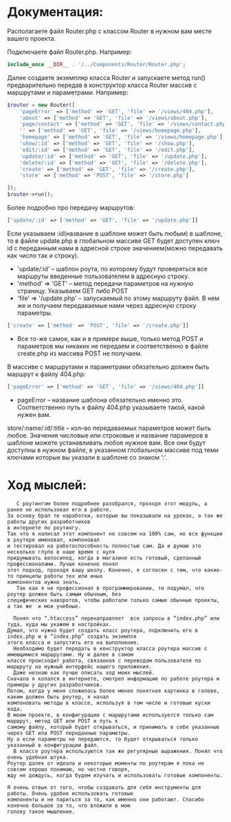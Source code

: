 # Документация:
Располагаете файл Router.php с классом Router в нужном вам месте вашего проекта.

Подключаете файл Router.php. Например:
```php
include_once __DIR__ . '/../Components/Router/Router.php';
```

Далее создаете экземпляр класса Router и запускаете метод run() предварительно передав в конструктор класса Router массив с маршрутами и параметрами. Например:
```php
$router = new Router([
    'pageError' => ['method' => 'GET', 'file' => '/views/404.php'],
    'about' => ['method' => 'GET', 'file' => '/views/about.php'],
    'page/contact' => ['method' => 'GET', 'file' => '/views/contact.php'],
    '' => ['method' => 'GET', 'file' => '/views/homepage.php'],
    'homepage' => ['method' => 'GET', 'file' => '/views/homepage.php'],
    'show/:id' => ['method' => 'GET', 'file' => '/show.php'],
    'edit/:id' => ['method' => 'GET', 'file' => '/edit.php'],
    'update/:id' => ['method' => 'GET', 'file' => '/update.php'],
    'delete/:id' => ['method' => 'GET', 'file' => '/delete.php'],
    'create' => ['method' => 'GET', 'file' => '/create.php'],
    'store' => ['method' => 'POST', 'file' => '/store.php']

]);
$router->run();
```

Более подробно про передачу маршрутов:
```php
['update/:id' => ['method' => 'GET', 'file' => '/update.php']] 
```
Если указываем :id(название в шаблоне может быть любым) в шаблоне, то в файле update.php  в глобальном массиве GET будет доступен ключ id с переданным нами в адресной строке значением(можно передавать как число так и строку).
  + 'update/:id' – шаблон роута, по которому будут проверяться все маршруты введенные пользователем в адресную строку.
  + 'method' => 'GET' – метод передачи параметров на нужную страницу. Указываем GET либо POST
  + 'file' => '/update.php' – запускаемый по этому маршруту файл. В нем же и получаем передаваемые нами через адресную строку параметры.

```php
['create' => ['method' => 'POST', 'file' => '/create.php']]
```
+ Все то-же самое, как и в примере выше, только метод POST и параметров мы никаких не передаем и соответственно в файле create.php из массива POST не получаем.

В массиве с маршрутами и параметрами обязательно должен быть маршрут к файлу 404.php:
```php
['pageError' => ['method' => 'GET', 'file' => '/views/404.php']]
```
+ pageError – название шаблона обязательно именно это.
Соответственно путь к файлу 404.php указываете такой, какой нужен вам.

store/:name/:id/:title – кол–во передаваемых параметров может быть любое. Значения числовые или строковые и название парамеров в шаблоне можете устанавливать любое нужное вам.
Все они будут доступны в нужном файле, в указанном глобальном массиве под теми ключами которые вы указали в шаблоне со знаком ‘:’.

# Ход мыслей:
```
   С роутингом более подробнее разобрался, проходя этот модуль, а ранее не использовал его в работе.
За основу брал те наработки, которые вы показывали на уроках, а так же работы других разработчиков
в интернете по роутингу.
Так что я написал этот компонент не совсем на 100% сам, но все функции в роутере именовал, компоновал
и тестировал на работоспособность полностью сам. Да и думаю это несколько глупо в наше время с нуля
придумывать велосипед, когда в магазине есть готовый, сделанный профессионалами. Лучше конечно понял
этот подход, проходя вашу школу. Конечно, я согласен с тем, что какие-то принципы работы тех или иных
компонентов нужно знать.
   Так как я не профессионал в программировании, то подумал, что роутер должен быть самым обычным, без
специфических наворотов, чтобы работали только самые обычные проекты, а так же  и мои учебные.

  Понял что “.htaccess” перенаправляет  все запросы в “index.php” или туда, куда мы укажем в настройках.
Думал, что нужно будет создать класс роутера, подключить его в index.php и в “index.php” создать экземпля
этого класса и запустить его на выполнение.
  Необходимо будет передать в конструктор класса роутера массив с имеющимися маршрутами. Ну и далее в самом
классе происходит работа, связанная с переводом пользователя по маршруту на нужный интерфейс нашего приложения.
  Даже незнаю как лучше описать ход моих мыслей.
Сначала я копался в интернете, смотрел информацию по работе роутера и примеры у других разработчиков.
Потом, когда у меня сложилась более менее понятная картинка в голове, каким должен быть роутер, я начал
компоновать методы в классе, используя в том числе и готовые куски кода.
В моем проекте, в конфигурации с маршрутами используется только сам маршрут, метод GET или POST и путь к
самому файлу, который будет открываться, и принимать в себе указанные через GET или POST переданные параметры.
Ну а если параметры не передаются, то будет открываться только указанный в конфигурации файл. 
  В классе роутера используются так же регулярные выражения. Понял что очень удобная штука.
Роутер далек от идеала и некоторые моменты по роутерам я пока не совсем хорошо понимаю, но честно говоря,
жду не дождусь, когда будем изучать и использовать готовые компоненты.
  
Я очень отвык от того, чтобы создавать для себя инструменты для работы. Очень удобно использовать готовые
компоненты и не париться за то, как именно они работают. Спасибо конечно большое за то, что вложили в мою
голову такое мышление.
```
